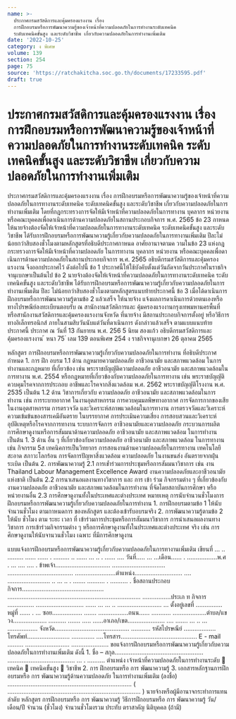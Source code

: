 ```yaml
---
name: >-
  ประกาศกรมสวัสดิการและคุ้มครองแรงงาน เรื่อง
  การฝึกอบรมหรือการพัฒนาความรู้ของเจ้าหน้าที่ความปลอดภัยในการทำงานระดับเทคนิค
  ระดับเทคนิคขั้นสูง และระดับวิชาชีพ เกี่ยวกับความปลอดภัยในการทำงานเพิ่มเติม
date: '2022-10-25'
category: ง พิเศษ
volume: 139
section: 254
page: 75
source: 'https://ratchakitcha.soc.go.th/documents/17233595.pdf'
draft: true
---
```


# ประกาศกรมสวัสดิการและคุ้มครองแรงงาน เรื่อง การฝึกอบรมหรือการพัฒนาความรู้ของเจ้าหน้าที่ความปลอดภัยในการทำงานระดับเทคนิค ระดับเทคนิคขั้นสูง และระดับวิชาชีพ เกี่ยวกับความปลอดภัยในการทำงานเพิ่มเติม

ประกาศกรมสวัสดิการและคุ้มครองแรงงาน เรื่อง การฝึกอบรมหรือการพัฒนาความรู้ของเจ้าหน้าที่ความปลอดภัยในการทางานระดับเทคนิค ระดับเทคนิคขั้นสูง และระดับวิชาชีพ เกี่ยวกับความปลอดภัยในการทำงานเพิ่มเติม โดยที่กฎกระทรวงการจัดให้มีเจ้าหน้าที่ความปลอดภัยในการทางาน บุคลากร หน่วยงาน หรือคณะบุคคลเพื่อดาเนินการด้านความปลอดภัยในสถานประกอบกิจการ พ.ศ. 2565 ข้อ 23 กาหนดให้นายจ้างต้องจัดให้เจ้าหน้าที่ความปลอดภัยในการทางานระดับเทคนิค ระดับเทคนิคขั้นสูง และระดับวิชาชีพ ได้รับการฝึกอบรมหรือการพัฒนาความรู้เกี่ยวกับความปลอดภัยในการทางานเพิ่มเติม ปีละไม่น้อยกว่าสิบสองชั่วโมงตามหลักสูตรที่อธิบดีประกาศกาหนด อาศัยอานาจตามค วามในข้อ 23 แห่งกฎกระทรวงการจัดให้มีเจ้าหน้าที่ความปลอดภัย ในการทางาน บุคลากร หน่วยงาน หรือคณะบุคคลเพื่อดาเนินการด้านความปลอดภัยในสถานประกอบกิจการ พ.ศ. 2565 อธิบดีกรมสวัสดิการและคุ้มครองแรงงาน จึงออกประกาศไว้ ดังต่อไปนี้ ข้อ 1 ประกาศนี้ให้ใช้บังคับตั้งแต่วันถัดจากวันประกาศในราชกิจจานุเบกษาเป็นต้นไป ข้อ 2 นายจ้างต้องจัดให้เจ้าหน้าที่ความปลอดภัยในการทางานระดับเทคนิค ระดับเทคนิคขั้นสูง และระดับวิชาชีพ ได้รับการฝึกอบรมหรือการพัฒนาความรู้เกี่ยวกับความปลอดภัยในการทำงานเพิ่มเติม ปีละ ไม่น้อยกว่าสิบสองชั่วโมงตามหลักสูตรแนบท้ายประกาศนี้ ข้อ 3 เมื่อได้ดาเนินการฝึกอบรมหรือการพัฒนาความรู้ตามข้อ 2 แล้วเสร็จ ให้นายจ้าง แจ้งผลการดาเนินการด้วยตนเองหรือทางไปรษณีย์ลงทะเบียนตอบรับ ณ สานักงานสวัสดิการและ คุ้มครองแรงงานกรุงเทพมหานครพื้นที่ หรือสานักงานสวัสดิการและคุ้มครองแรงงานจังหวัด ที่นายจ้าง มีสถานประกอบกิจการตั้งอยู่ หรือวิธีการทางอิเล็กทรอนิกส์ ภายในสามสิบวันนับแต่วันที่ดาเนินการ ดังกล่าวแล้วเสร็จ ตามแบบแนบท้ายประกาศนี้ ประกาศ ณ วันที่ 13 กันยายน พ.ศ. 256 5 นิยม สองแก้ว อธิบดีกรมสวัสดิการและคุ้มครองแรงงาน ้ หนา 75 ่ เลม 139 ตอนพิเศษ 254 ง ราชกิจจานุเบกษา 26 ตุลาคม 2565

หลักสูตร การฝึกอบรมหรือการพัฒนาความรู้เกี่ยวกับความปลอดภัยในการทำงาน ที่อธิบดีประกาศกำหนด 1. การ ฝึก อบรม 1.1 ด้าน กฎหมายความปลอดภัย อาชีวอนามัย และสภาพแวดล้อม ในการทำงานและกฎหมาย ที่เกี่ยวข้อง เช่น พระราชบัญญัติความปลอดภัย อาชีวอนามัย และสภาพแวดล้อมในการทางาน พ.ศ. 2554 หรือกฎหมายที่เกี่ยวข้องกับความปลอดภัยในการทางาน เช่น พระราชบัญญัติควบคุมโรคจากการประกอบ อาชีพและโรคจากสิ่งแวดล้อม พ.ศ. 2562 พระราชบัญญัติโรงงาน พ.ศ. 2535 เป็นต้น 1.2 ด้าน วิชาการเกี่ยวกับ ความปลอดภัย อาชีวอนามัย และสภาพแวดล้อมในการทำงาน เช่น การระบายอากาศ ในงานอุตสาหกรรม การควบคุมมลพิษทางอากาศ การจัดการกากของเสียในงานอุตสาหกรรม การตรวจวัด และวิเคราะห์สภาพแวดล้อมในการทางาน การตรวจวัดและวิเคราะห์ความเข้มข้นของสารเคมีอันตราย ในบรรยากาศ การประเมินความเสี่ยง การสอบสวนและวิเคราะห์อุบัติเหตุหรือโรคจากการทางาน ระบบการจัดการ อาชีวอนามัยและความปลอดภัย กระบวนการผลิต การศึกษาดูงานหรือการสัมมนาด้านความปลอดภัย อาชีวอนามัย และสภาพแวดล้อม ในการทำงาน เป็นต้น 1. 3 ด้าน อื่น ๆ ที่เกี่ยวข้องกับความปลอดภัย อาชีวอนามัย และสภาพแวดล้อม ในการทางาน เช่น กิจกรรม 5ส เทคนิคการเป็นวิทยากร การสอนงานด้านความปลอดภัยในการทางาน เทคโนโลยีสะอาด สภาวะโลกร้อน การจัดการปัญหาสิ่งแวดล้อม ความปลอดภัย ในงานขนส่ง อันตรายจากฝุ่นระเบิด เป็นต้น 2. การพัฒนาความรู้ 2.1 การเข้ำร่วมการประชุมหรือการสัมมนาวิชาการ เช่น งาน Thailand Labour Management Excellence Award งานความปลอดภัยและอาชีวอนามัยแห่งชาติ เป็นต้น 2.2 การนาเสนอผลงานทางวิชาการ และ การ เข้า ร่วม กิจกรรมต่าง ๆ ที่เกี่ยวข้องกับงานความปลอดภัย อาชีวอนามัย และสภาพแวดล้อมในการทำงาน ที่จัดโดยสถาบันการศึกษา หรือหน่วยงานอื่น 2.3 การศึกษาดูงานทั้งในประเทศและต่างประเทศ หมายเหตุ การนับจำนวนชั่วโมงการฝึกอบรมหรือการพัฒนาความรู้เกี่ยวกับความปลอดภัยในการทำงาน 1. การฝึกอบรมตามข้อ 1 ให้นับ จำนวนชั่วโมง ตามกาหนดการ ของหลักสูตร และต้องเข้ารับอบรมจริง 2. การพัฒนาความรู้ตามข้อ 2 ให้นับ ชั่วโมง ตาม ระยะ เวลา ที่ เข้าร่วมการประชุมหรือการสัมมนาวิชาการ การนำเสนอผลงานทางวิชาการ การเข้าร่วมกิจกรรมต่าง ๆ หรือการศึกษาดูงานทั้งในประเทศและต่างประเทศ จริง เช่น การศึกษาดูงานให้นับจานวนชั่วโมง เฉพาะ ที่มีการศึกษาดูงาน

แบบแจ้งการฝึกอบรมหรือการพัฒนาความรู้เกี่ยวกับความปลอดภัยในการทางานเพิ่มเติม เขียนที่ ... .. ......... ...... ...... . ......... .. ...... ... .. . ...... .... วันที่..... ... ...เดือน...... . .................พ.ศ . ... .... .... . ข้าพเจ้า............................... .............................. ..................................... .......................ตำแหน่ง........................... .... ........................ .. ... .. . ....... .......... . .......... . ชื่อสถานประกอบกิจการ.............................................. ........................................................................... ................ประเภ ท กิจการ ............... ........................... ...... ... ... .. ......................... ... ตั้งอยู่เลขที่ ............... หมู่ที่ ...... . ... ซอย................. ....... .................ถนน...... ........... ...................ตำบล/แข วง................... .......... ....... ..... ......อาเภอ/เขต..................... .... ....... ... .. ... ................. จังหวัด.......................................... ........... รหัสไปรษณีย์ .................. โทรศัพท์........................ ............. ....โทรสาร........................................... E - mail ......... ......................... ..................... ขอแจ้งการฝึกอบรมหรือการพัฒนาความรู้เกี่ยวกับความปลอดภัยในการทำงานเพิ่มเติม ดังนี้ 1. ชื่อ – สกุล.................................................. ...................................... ... . .......... ตำแหน่ง เจ้าหน้าที่ความปลอดภัยในการทำงานระดับ  เทคนิค  เทคนิคขั้นสูง  วิชาชีพ 2. การ ฝึกอบรมหรือ การ พัฒนาความรู้ 3. เอกสารหลักฐานการฝึกอบรมหรือ การ พัฒนาความรู้ด้านความปลอดภัย ในการทำงานเพิ่มเติม (ลงชื่อ) ...................................................................... ( ........................................................................... ) นายจ้างหรือผู้มีอานาจกระทำการแทน ลำดับ หลักสูตร การฝึกอบรมหรือ การ พัฒนาความรู้ วิธีการฝึกอบรมหรือ การ พัฒนาความรู้ วัน/เดือน/ปี จำนวน (ชั่วโมง) จำนวนชั่วโมงรวม ประทับ ตราสาคัญ นิติบุคคล (ถ้ามี)
